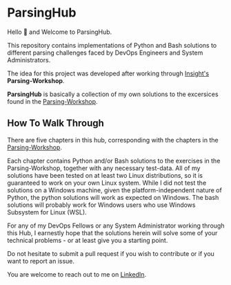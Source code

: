 # ParsingHub
Hello :wave: and Welcome to ParsingHub. 

This repository contains implementations of Python and Bash solutions to different parsing challenges faced by DevOps Engineers and System Administrators.

The idea for this project was developed after working through 
[Insight's](https://www.insightdevops.com) **Parsing-Workshop**.

**ParsingHub** is basically a collection of my own solutions to the excersices found in the [Parsing-Workshop](https://github.com/InsightDataScience/Parsing-Workshop).

## How To Walk Through
There are five chapters in this hub, corresponding with the chapters in the [Parsing-Workshop](https://github.com/InsightDataScience/Parsing-Workshop).

Each chapter contains Python and/or Bash solutions to the exercises in the Parsing-Workshop, together with any necessary test-data. 
All of my solutions have been tested on at least two Linux distributions, so it is guaranteed to work on your own Linux system. 
While I did not test the solutions on a Windows machine, given the platform-independent nature of Python, the python solutions will work as expected on Windows. 
The bash solutions will probably work for Windows users who use Windows Subsystem for Linux (WSL). 


For any of my DevOps Fellows or any System Administrator working through this Hub, I earnestly hope that the solutions herein will solve some of your technical problems - or at least give you a starting point. 

Do not hesitate to submit a pull request if you wish to contribute or if you want to report an issue. 

You are welcome to reach out to me on [LinkedIn](https://www.linkedin.com/in/kelvin-onuchukwu-3460871a1). 


 
